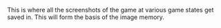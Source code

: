 This is where all the screenshots of the game at various game states get saved in.
This will form the basis of the image memory.
